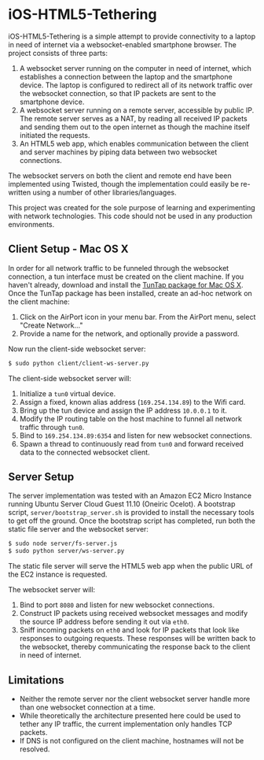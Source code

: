 iOS-HTML5-Tethering
===============

iOS-HTML5-Tethering is a simple attempt to provide connectivity to a laptop in need of internet via a websocket-enabled smartphone browser. The project consists of three parts:

1. A websocket server running on the computer in need of internet, which establishes a connection between the laptop and the smartphone device. The laptop is configured to redirect all of its network traffic over the websocket connection, so that IP packets are sent to the smartphone device.
2. A websocket server running on a remote server, accessible by public IP. The remote server serves as a NAT, by reading all received IP packets and sending them out to the open internet as though the machine itself initiated the requests.
3. An HTML5 web app, which enables communication between the client and server machines by piping data between two websocket connections.

The websocket servers on both the client and remote end have been implemented using Twisted, though the implementation could easily be re-written using a number of other libraries/languages.

This project was created for the sole purpose of learning and experimenting with network technologies. This code should not be used in any production environments.

Client Setup - Mac OS X
------------------------

In order for all network traffic to be funneled through the websocket connection, a tun interface must be created on the client machine. If you haven't already, download and install the [TunTap package for Mac OS X](http://tuntaposx.sourceforge.net/download.xhtml). Once the TunTap package has been installed, create an ad-hoc network on the client machine:

1. Click on the AirPort icon in your menu bar. From the AirPort menu, select "Create Network..."
2. Provide a name for the network, and optionally provide a password.

Now run the client-side websocket server:

``` bash
$ sudo python client/client-ws-server.py 
```

The client-side websocket server will:

1. Initialize a `tun0` virtual device.
2. Assign a fixed, known alias address (`169.254.134.89`) to the Wifi card.
3. Bring up the tun device and assign the IP address `10.0.0.1` to it.
4. Modify the IP routing table on the host machine to funnel all network traffic through `tun0`.
5. Bind to `169.254.134.89:6354` and listen for new websocket connections.
6. Spawn a thread to continuously read from `tun0` and forward received data to the connected websocket client.


Server Setup
------------

The server implementation was tested with an Amazon EC2 Micro Instance running Ubuntu Server Cloud Guest 11.10 (Oneiric Ocelot). A bootstrap script, `server/bootstrap_server.sh` is provided to install the necessary tools to get off the ground. Once the bootstrap script has completed, run both the static file server and the websocket server:

``` bash
$ sudo node server/fs-server.js
$ sudo python server/ws-server.py
```

The static file server will serve the HTML5 web app when the public URL of the EC2 instance is requested.

The websocket server will:

1. Bind to port `8080` and listen for new websocket connections.
2. Construct IP packets using received websocket messages and modify the source IP address before sending it out via `eth0`.
3. Sniff incoming packets on `eth0` and look for IP packets that look like responses to outgoing requests. These responses will be written back to the websocket, thereby communicating the response back to the client in need of internet.

Limitations
------------

- Neither the remote server nor the client websocket server handle more than one websocket connection at a time.
- While theoretically the architecture presented here could be used to tether any IP traffic, the current implementation only handles TCP packets.
- If DNS is not configured on the client machine, hostnames will not be resolved.
